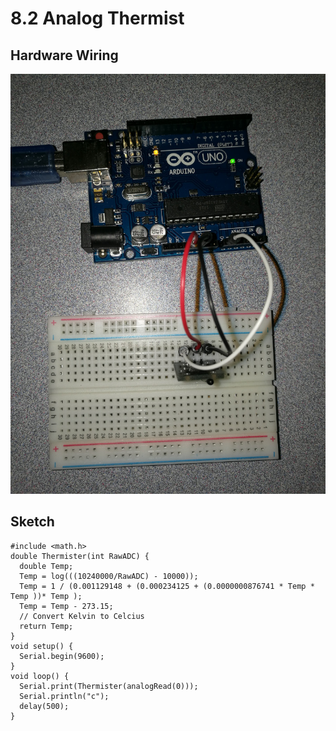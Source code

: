 # 8.2 Analog Thermist

## Hardware Wiring
![Image](../../Examples/sensor-kit-for-arduino/011_analogthermist.jpg)

## Sketch
```
#include <math.h>
double Thermister(int RawADC) {
  double Temp;
  Temp = log(((10240000/RawADC) - 10000));
  Temp = 1 / (0.001129148 + (0.000234125 + (0.0000000876741 * Temp * Temp ))* Temp );
  Temp = Temp - 273.15;
  // Convert Kelvin to Celcius
  return Temp;
}
void setup() {
  Serial.begin(9600);
}
void loop() {
  Serial.print(Thermister(analogRead(0)));
  Serial.println("c");
  delay(500);
}
```